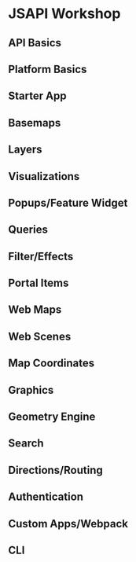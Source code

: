 # JSAPI Workshop

## API Basics

## Platform Basics

## Starter App

## Basemaps

## Layers

## Visualizations

## Popups/Feature Widget

## Queries

## Filter/Effects

## Portal Items

## Web Maps

## Web Scenes

## Map Coordinates

## Graphics

## Geometry Engine

## Search

## Directions/Routing

## Authentication

## Custom Apps/Webpack

## CLI